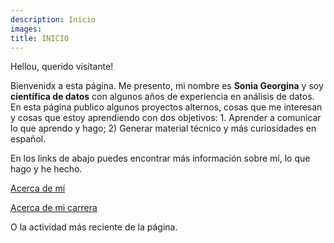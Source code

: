 ```yaml
---
description: Inicio
images:
title: INICIO
---
```


Hellou, querido visitante!

Bienvenidx a esta página. Me presento, mi nombre es **Sonia Georgina** y soy **científica de datos** con algunos años de experiencia en análisis de datos. En esta página publico algunos proyectos alternos, cosas que me interesan y cosas que estoy aprendiendo con dos objetivos: 1. Aprender a comunicar lo que aprendo y hago; 2) Generar material técnico y más curiosidades en español. 

En los links de abajo puedes encontrar más información sobre  mí, lo que hago y he hecho. 

[Acerca de mí](/about)

[Acerca de mi carrera](/cv)

O la actividad más reciente de la página. 